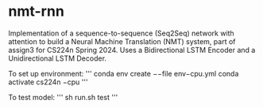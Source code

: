 # nmt-rnn
Implementation of a sequence-to-sequence (Seq2Seq) network with attention to build a Neural Machine Translation (NMT) system, part of assign3 for CS224n Spring 2024. Uses a Bidirectional LSTM Encoder and a Unidirectional LSTM Decoder. 

To set up environment:
'''
conda env create −−file env−cpu.yml
conda activate cs224n −cpu
'''

To test model:
'''
sh run.sh test
'''
